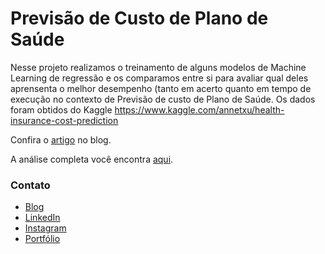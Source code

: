 # Previsão de Custo de Plano de Saúde

Nesse projeto realizamos o treinamento de alguns modelos de Machine Learning de regressão e os comparamos entre si para avaliar qual deles aprensenta o melhor desempenho (tanto em acerto quanto em tempo de execução no contexto de Previsão de custo de Plano de Saúde. Os dados foram obtidos do Kaggle https://www.kaggle.com/annetxu/health-insurance-cost-prediction

Confira o [artigo](https://www.viniboscoa.dev/blog/automl-prevendo-o-custo-do-plano-de-saude) no blog.

A análise completa você encontra [aqui](https://colab.research.google.com/drive/1-GMo0r1cej0saNg2GfDmU0SwOnseb_ET?usp=sharing).

### Contato

* [Blog](https://viniboscoa.dev/blog)
* [LinkedIn](https://linkedin.com/in/vinicius-boscoa)
* [Instagram](https://instagram.com/viniciusboscoa)
* [Portfólio](https://github.com/virb30/data_science)
